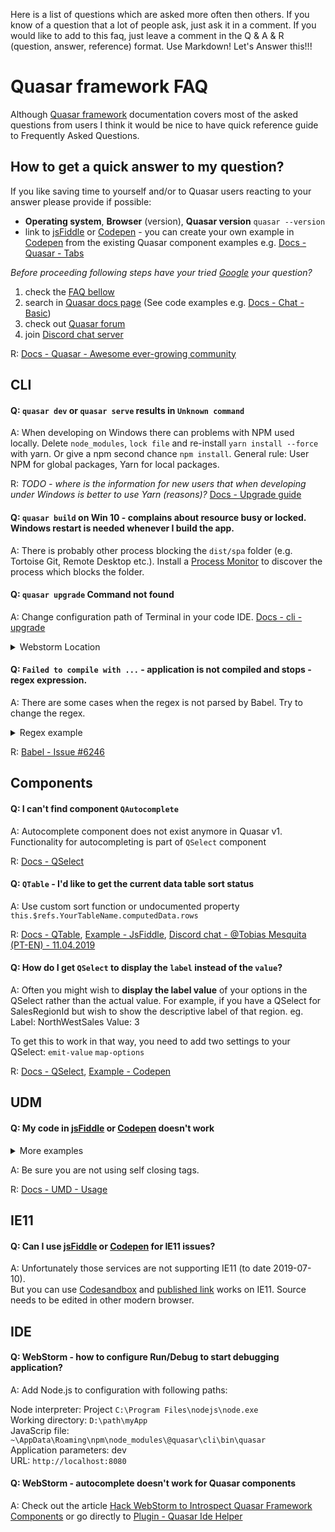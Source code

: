 Here is a list of questions which are asked more often then others. If you know of a question that a lot of people ask, just ask it in a comment. If you would like to add to this faq, just leave a comment in the Q & A & R (question, answer, reference) format. Use Markdown! Let's Answer this!!!

# Quasar framework FAQ
Although [Quasar framework](https://quasar.dev/introduction-to-quasar) documentation covers most of the asked questions from users I think it would be nice to have quick reference guide to Frequently Asked Questions.

## How to get a quick answer to my question?
If you like saving time to yourself and/or to Quasar users reacting to your answer please provide if possible:
- **Operating system**, **Browser** (version), **Quasar version** ```quasar --version```
- link to [jsFiddle](https://jsfiddle.quasar.dev/) or [Codepen](https://codepen.quasar.dev/) - you can create your own example in [Codepen](https://codepen.quasar.dev/) from the existing Quasar component examples e.g. [Docs - Quasar - Tabs](https://quasar.dev/vue-components/tabs#Example--Basic)

*Before proceeding following steps have your tried [Google](https://www.google.com) your question?*

1) check the [FAQ bellow](https://gist.github.com/m0jimo/e9a01aba076492c953174309f75e3428#cli)
2) search in [Quasar docs page](https://quasar.dev/introduction-to-quasar) (See code examples e.g. [Docs - Chat - Basic](https://quasar.dev/vue-components/chat#Usage))
3) check out [Quasar forum](https://forum.quasar.dev/)
4) join [Discord chat server](https://chat.quasar.dev/)

R: [Docs - Quasar - Awesome ever-growing community](https://quasar.dev/introduction-to-quasar#Awesome-ever-growing-community) 

## CLI
#### Q: ```quasar dev``` or ```quasar serve``` results in ```Unknown command```

A: When developing on Windows there can problems with NPM used locally. Delete ```node_modules```, ```lock file``` and re-install ```yarn install --force``` with yarn. Or give a npm second chance ```npm install```. General rule: User NPM for global packages, Yarn for local packages.

R: *TODO - where is the information for new users that when developing under Windows is better to use Yarn (reasons)?*  [Docs - Upgrade guide](https://quasar.dev/start/upgrade-guide#Upgrading-from-0.x-to-v1)

#### Q: ```quasar build``` on Win 10 - complains about resource busy or locked. Windows restart is needed whenever I build the app.
A: There is probably other process blocking the ```dist/spa``` folder (e.g. Tortoise Git, Remote Desktop etc.). Install a [Process Monitor](https://docs.microsoft.com/en-us/sysinternals/downloads/procmon) to discover the process which blocks the folder.

#### Q: ```quasar upgrade``` Command not found
A: Change configuration path of Terminal in your code IDE. [Docs - cli - upgrade](https://quasar.dev/quasar-cli/cli-documentation/commands-list#upgrade)
<details>
<summary>Webstorm Location</summary>

  Go to: Settings | Tools | Terminal and ```Add 'node_modules/.bin' from the project root to $PATH```
  
  R: [StackOverflow - terminal shows old npm version](https://stackoverflow.com/questions/53559809/phpstorm-webstorm-terminal-shows-old-npm-version)
 </details>

#### Q: ```Failed to compile with ...``` - application is not compiled and stops - regex expression.
A: There are some cases when the regex is not parsed by Babel. Try to change the regex.
<details>
<summary>Regex example</summary>

  ```const regex = /(?<=\[start])(.*)(?=\[end])/s; const result = src.match(regex);)```
 </details>

R: [Babel - Issue #6246](https://github.com/babel/babel/issues/6246)

## Components
#### Q: I can't find component ```QAutocomplete```
A: Autocomplete component does not exist anymore in Quasar v1. Functionality for autocompleting is part of ```QSelect``` component

R: [Docs - QSelect](```QAutocomplete``` )
 
#### Q: ```QTable``` - I'd like to get the current data table sort status
A: Use custom sort function or undocumented property ```this.$refs.YourTableName.computedData.rows```

R: [Docs - QTable](https://quasar.dev/vue-components/table), [Example - JsFiddle](https://jsfiddle.net/mojimo/8szq74dw/), [Discord chat - @Tobias Mesquita (PT-EN) - 11.04.2019](https://chat.quasar.dev/)

#### Q: How do I get ```QSelect``` to display the ```label``` instead of the ```value```?

A: Often you might wish to **display the label value** of your options in the QSelect rather than the actual value. For example, if you have a QSelect for SalesRegionId but wish to show the descriptive label of that region. eg. Label: NorthWestSales Value: 3

To get this to work in that way, you need to add two settings to your QSelect:
```emit-value``` ```map-options```

R: [Docs - QSelect](https://quasar.dev/vue-components/select#Example--Map-options), [Example - Codepen](https://codepen.io/david-watson-the-encoder/pen/eqNrZz)

## UDM
#### Q: My code in [jsFiddle](https://jsfiddle.quasar.dev/) or [Codepen](https://codepen.quasar.dev/) doesn't work
<details>
<summary>More examples</summary>

 ```QTab``` - tabs looks like they were nested <br>
 ```Browser terminal``` contains errors
 
</details>

A: Be sure you are not using self closing tags.

R:  [Docs - UMD - Usage](https://quasar.dev/start/umd#Usage)

## IE11
#### Q: Can I use [jsFiddle](https://jsfiddle.quasar.dev/) or [Codepen](https://codepen.quasar.dev/) for IE11 issues?
A: Unfortunately those services are not supporting IE11 (to date 2019-07-10). <br>
But you can use [Codesandbox](https://codesandbox.io/s/github/quasarframework/quasar-codesandbox) and [published link](https://x35jm.sse.codesandbox.io/) works on IE11. Source needs to be edited in other modern browser.

## IDE
#### Q: WebStorm - how to configure Run/Debug to start debugging application?
A: Add Node.js to configuration with following paths:

Node interpreter: Project ```C:\Program Files\nodejs\node.exe```<br>
Working directory: ```D:\path\myApp```<br>
JavaScrip file: ```~\AppData\Roaming\npm\node_modules\@quasar\cli\bin\quasar```<br>
Application parameters: dev<br>
URL: ```http://localhost:8080```

#### Q: WebStorm - autocomplete doesn't work for Quasar components 
A: Check out the article [Hack WebStorm to Introspect Quasar Framework Components](https://medium.com/quasar-framework/how-to-hack-webstorm-to-understand-quasar-framework-components-9cb2c95f19f3) or go directly to [Plugin - Quasar Ide Helper](https://github.com/panstromek/quasar-ide-helper)
